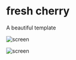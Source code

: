 # fresh cherry

A beautiful template

![screen](https://github.com/dodoroy/template-fresh/blob/master/home.jpg?raw=true)

![screen](https://github.com/dodoroy/template-fresh/blob/master/book.jpg?raw=true)
